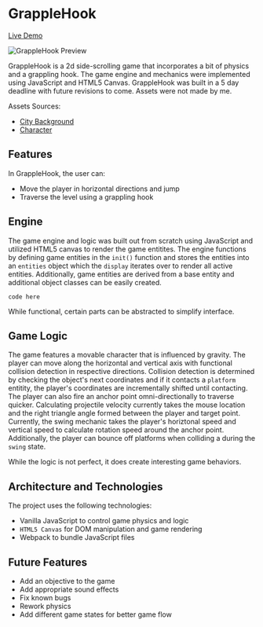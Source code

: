 # GrappleHook
[Live Demo](https://sackofcodetatoes.github.io/grapplehook/)

![GrappleHook Preview](https://github.com/SackofCodetatoes/grapplehook/blob/master/images/preview.gif)

GrappleHook is a 2d side-scrolling game that incorporates a bit of physics and a grappling hook. The game engine and mechanics were implemented using JavaScript and HTML5 Canvas. GrappleHook was built in a 5 day deadline with future revisions to come.
Assets were not made by me.

Assets Sources: 
* [City Background](https://opengameart.org/content/city-background-repetitive-3)
* [Character](https://0x72.itch.io/16x16-industrial-tileset)
 
## Features
In GrappleHook, the user can:  
* Move the player in horizontal directions and jump
* Traverse the level using a grappling hook


## Engine
The game engine and logic was built out from scratch using JavaScript and utilized HTML5 canvas to render the game entitites. The engine functions by defining game entities in the `init()` function and stores the entities into an `entities` object which the `display` iterates over to render all active entities. Additionally, game entities are derived from a base entity and additional object classes can be easily created.

```
code here
```
While functional, certain parts can be abstracted to simplify interface.

## Game Logic
The game features a movable character that is influenced by gravity. The player can move along the horizontal and vertical axis with functional collision detection in respective directions. Collision detection is determined by checking the object's next coordinates and if it contacts a `platform` entitity, the player's coordinates are incrementally shifted until contacting. 
The player can also fire an anchor point omni-directionally to traverse quicker. Calculating projectile velocity currently takes the mouse location and the right triangle angle formed between the player and target point. 
Currently, the swing mechanic takes the player's horiztonal speed and vertical speed to calculate rotation speed around the anchor point. Additionally, the player can bounce off platforms when colliding a during the `swing` state.  

While the logic is not perfect, it does create interesting game behaviors.

## Architecture and Technologies
The project uses the following technologies:
* Vanilla JavaScript to control game physics and logic
* `HTML5 Canvas` for DOM manipulation and game rendering
* Webpack to bundle JavaScript files 

## Future Features
* Add an objective to the game
* Add appropriate sound effects
* Fix known bugs
* Rework physics 
* Add different game states for better game flow

